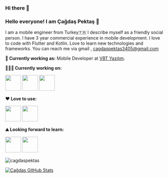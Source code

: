 ### Hi there 👋

### Hello everyone! I am Çağdaş Pektaş 👋
 
 
 
I am a mobile engineer from Turkey🇹🇷 I describe myself as a friendly social person. I have 3 year commercial experience in mobile development. I love to code with Flutter and Kotlin. Love to learn new technologies and frameworks. You can reach me via gmail , cagdaspektas3405@gmail.com
 
 

**💼 Currently working as:** Mobile Developer at <a href="https://www.vbt.com.tr/" target="_blank">VBT Yazılım</a>.
 
**👨🏻‍💻 Currently working on:**
 
<code><a href="https://docs.flutter.dev/" target="_blank"><img height="50" src="https://www.vectorlogo.zone/logos/flutterio/flutterio-icon.svg"></a></code>
<code><a href="https://firebase.google.com/" target="_blank"><img height="50" src="https://www.vectorlogo.zone/logos/firebase/firebase-ar21.svg"></a></code>
<code><a href="https://kotlinlang.org/" target="_blank"><img height="50" src="https://reeder.com.tr/media/magefan_blog/what_is_kotlin_banner_image.png"></a></code>

**:heart: Love to use:**
 
<code><a href="https://docs.flutter.dev/" target="_blank"><img height="50" src="https://www.vectorlogo.zone/logos/flutterio/flutterio-icon.svg"></a></code>
<code><a href="https://kotlinlang.org/" target="_blank"><img height="50" src="https://reeder.com.tr/media/magefan_blog/what_is_kotlin_banner_image.png"></a></code>

 
**⛰ Looking forward to learn:**

 
 
 <code><a href="https://kotlinlang.org/" target="_blank"><img height="50" src="https://reeder.com.tr/media/magefan_blog/what_is_kotlin_banner_image.png"></a></code>
  <code><a href="https://developer.apple.com/swift/resources/" target="_blank"><img height="50" src="https://upload.wikimedia.org/wikipedia/commons/thumb/9/9d/Swift_logo.svg/800px-Swift_logo.svg.png"></a></code>


  <p><img align="center" src="https://github-readme-streak-stats.herokuapp.com/?user=cagdaspektas&theme=dark" alt="cagdaspektas" /></p>

<a href="https://github.com/cagdaspektas/cagdaspektas">
<img align="center" src="https://github-readme-stats.vercel.app/api?username=cagdaspektas&show_icons=true&line_height=27&count_private=true&title_color=5a54ab&text_color=FF204E&icon_color=FF204E&bg_color=fff" alt="Çağdaş GitHub Stats" />
</a>
<br>

